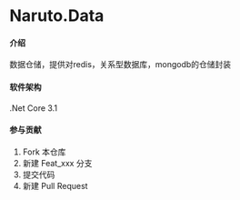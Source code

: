 # Naruto.Data

#### 介绍
数据仓储，提供对redis，关系型数据库，mongodb的仓储封装

#### 软件架构
.Net Core 3.1

#### 参与贡献

1.  Fork 本仓库
2.  新建 Feat_xxx 分支
3.  提交代码
4.  新建 Pull Request